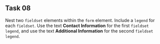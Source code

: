 ## Task 08
Nest two `fieldset` elements within the `form` element. Include a `legend` for each `fieldset`. Use the text **Contact Information** for the first `fieldset legend`, and use the text  **Additional Information** for the second `fieldset legend`. 